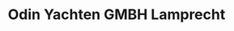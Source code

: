---
title: "Odin Yachten GMBH Lamprecht"
url: /gunzenhausen-schlungenhof/odin-yachten-gmbh-lamprecht/
shop: Boot
---